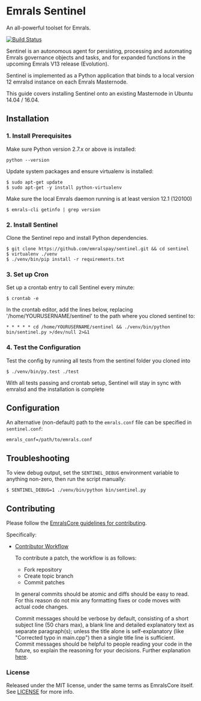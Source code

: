 # Emrals Sentinel

An all-powerful toolset for Emrals.

[![Build Status](https://travis-ci.org/emralspay/sentinel.svg?branch=master)](https://travis-ci.org/emralspay/sentinel)

Sentinel is an autonomous agent for persisting, processing and automating Emrals governance objects and tasks, and for expanded functions in the upcoming Emrals V13 release (Evolution).

Sentinel is implemented as a Python application that binds to a local version 12 emralsd instance on each Emrals Masternode.

This guide covers installing Sentinel onto an existing Masternode in Ubuntu 14.04 / 16.04.

## Installation

### 1. Install Prerequisites

Make sure Python version 2.7.x or above is installed:

    python --version

Update system packages and ensure virtualenv is installed:

    $ sudo apt-get update
    $ sudo apt-get -y install python-virtualenv

Make sure the local Emrals daemon running is at least version 12.1 (120100)

    $ emrals-cli getinfo | grep version

### 2. Install Sentinel

Clone the Sentinel repo and install Python dependencies.

    $ git clone https://github.com/emralspay/sentinel.git && cd sentinel
    $ virtualenv ./venv
    $ ./venv/bin/pip install -r requirements.txt

### 3. Set up Cron

Set up a crontab entry to call Sentinel every minute:

    $ crontab -e

In the crontab editor, add the lines below, replacing '/home/YOURUSERNAME/sentinel' to the path where you cloned sentinel to:

    * * * * * cd /home/YOURUSERNAME/sentinel && ./venv/bin/python bin/sentinel.py >/dev/null 2>&1

### 4. Test the Configuration

Test the config by running all tests from the sentinel folder you cloned into

    $ ./venv/bin/py.test ./test

With all tests passing and crontab setup, Sentinel will stay in sync with emralsd and the installation is complete

## Configuration

An alternative (non-default) path to the `emrals.conf` file can be specified in `sentinel.conf`:

    emrals_conf=/path/to/emrals.conf

## Troubleshooting

To view debug output, set the `SENTINEL_DEBUG` environment variable to anything non-zero, then run the script manually:

    $ SENTINEL_DEBUG=1 ./venv/bin/python bin/sentinel.py

## Contributing

Please follow the [EmralsCore guidelines for contributing](https://github.com/emralspay/emrals/blob/master/CONTRIBUTING.md).

Specifically:

* [Contributor Workflow](https://github.com/emralspay/emrals/blob/master/CONTRIBUTING.md#contributor-workflow)

    To contribute a patch, the workflow is as follows:

    * Fork repository
    * Create topic branch
    * Commit patches

    In general commits should be atomic and diffs should be easy to read. For this reason do not mix any formatting fixes or code moves with actual code changes.

    Commit messages should be verbose by default, consisting of a short subject line (50 chars max), a blank line and detailed explanatory text as separate paragraph(s); unless the title alone is self-explanatory (like "Corrected typo in main.cpp") then a single title line is sufficient. Commit messages should be helpful to people reading your code in the future, so explain the reasoning for your decisions. Further explanation [here](http://chris.beams.io/posts/git-commit/).

### License

Released under the MIT license, under the same terms as EmralsCore itself. See [LICENSE](LICENSE) for more info.
